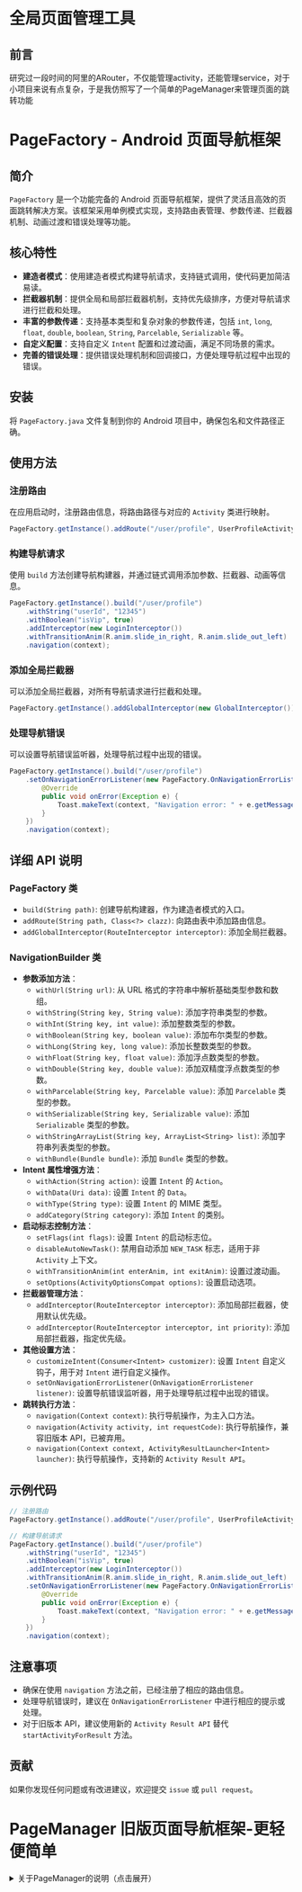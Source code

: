 # 全局页面管理工具

## 前言
研究过一段时间的阿里的ARouter，不仅能管理activity，还能管理service，对于小项目来说有点复杂，于是我仿照写了一个简单的PageManager来管理页面的跳转功能

# PageFactory - Android 页面导航框架

## 简介
`PageFactory` 是一个功能完备的 Android 页面导航框架，提供了灵活且高效的页面跳转解决方案。该框架采用单例模式实现，支持路由表管理、参数传递、拦截器机制、动画过渡和错误处理等功能。

## 核心特性
- **建造者模式**：使用建造者模式构建导航请求，支持链式调用，使代码更加简洁易读。
- **拦截器机制**：提供全局和局部拦截器机制，支持优先级排序，方便对导航请求进行拦截和处理。
- **丰富的参数传递**：支持基本类型和复杂对象的参数传递，包括 `int`, `long`, `float`, `double`, `boolean`, `String`, `Parcelable`, `Serializable` 等。
- **自定义配置**：支持自定义 `Intent` 配置和过渡动画，满足不同场景的需求。
- **完善的错误处理**：提供错误处理机制和回调接口，方便处理导航过程中出现的错误。

## 安装
将 `PageFactory.java` 文件复制到你的 Android 项目中，确保包名和文件路径正确。

## 使用方法

### 注册路由
在应用启动时，注册路由信息，将路由路径与对应的 `Activity` 类进行映射。
```java
PageFactory.getInstance().addRoute("/user/profile", UserProfileActivity.class);
```

### 构建导航请求
使用 `build` 方法创建导航构建器，并通过链式调用添加参数、拦截器、动画等信息。
```java
PageFactory.getInstance().build("/user/profile")
    .withString("userId", "12345")
    .withBoolean("isVip", true)
    .addInterceptor(new LoginInterceptor())
    .withTransitionAnim(R.anim.slide_in_right, R.anim.slide_out_left)
    .navigation(context);
```

### 添加全局拦截器
可以添加全局拦截器，对所有导航请求进行拦截和处理。
```java
PageFactory.getInstance().addGlobalInterceptor(new GlobalInterceptor());
```

### 处理导航错误
可以设置导航错误监听器，处理导航过程中出现的错误。
```java
PageFactory.getInstance().build("/user/profile")
    .setOnNavigationErrorListener(new PageFactory.OnNavigationErrorListener() {
        @Override
        public void onError(Exception e) {
            Toast.makeText(context, "Navigation error: " + e.getMessage(), Toast.LENGTH_SHORT).show();
        }
    })
    .navigation(context);
```

## 详细 API 说明

### PageFactory 类
- `build(String path)`: 创建导航构建器，作为建造者模式的入口。
- `addRoute(String path, Class<?> clazz)`: 向路由表中添加路由信息。
- `addGlobalInterceptor(RouteInterceptor interceptor)`: 添加全局拦截器。

### NavigationBuilder 类
- **参数添加方法**：
   - `withUrl(String url)`: 从 URL 格式的字符串中解析基础类型参数和数组。
   - `withString(String key, String value)`: 添加字符串类型的参数。
   - `withInt(String key, int value)`: 添加整数类型的参数。
   - `withBoolean(String key, boolean value)`: 添加布尔类型的参数。
   - `withLong(String key, long value)`: 添加长整数类型的参数。
   - `withFloat(String key, float value)`: 添加浮点数类型的参数。
   - `withDouble(String key, double value)`: 添加双精度浮点数类型的参数。
   - `withParcelable(String key, Parcelable value)`: 添加 `Parcelable` 类型的参数。
   - `withSerializable(String key, Serializable value)`: 添加 `Serializable` 类型的参数。
   - `withStringArrayList(String key, ArrayList<String> list)`: 添加字符串列表类型的参数。
   - `withBundle(Bundle bundle)`: 添加 `Bundle` 类型的参数。
- **Intent 属性增强方法**：
   - `withAction(String action)`: 设置 `Intent` 的 `Action`。
   - `withData(Uri data)`: 设置 `Intent` 的 `Data`。
   - `withType(String type)`: 设置 `Intent` 的 MIME 类型。
   - `addCategory(String category)`: 添加 `Intent` 的类别。
- **启动标志控制方法**：
   - `setFlags(int flags)`: 设置 `Intent` 的启动标志位。
   - `disableAutoNewTask()`: 禁用自动添加 `NEW_TASK` 标志，适用于非 `Activity` 上下文。
   - `withTransitionAnim(int enterAnim, int exitAnim)`: 设置过渡动画。
   - `setOptions(ActivityOptionsCompat options)`: 设置启动选项。
- **拦截器管理方法**：
   - `addInterceptor(RouteInterceptor interceptor)`: 添加局部拦截器，使用默认优先级。
   - `addInterceptor(RouteInterceptor interceptor, int priority)`: 添加局部拦截器，指定优先级。
- **其他设置方法**：
   - `customizeIntent(Consumer<Intent> customizer)`: 设置 `Intent` 自定义钩子，用于对 `Intent` 进行自定义操作。
   - `setOnNavigationErrorListener(OnNavigationErrorListener listener)`: 设置导航错误监听器，用于处理导航过程中出现的错误。
- **跳转执行方法**：
   - `navigation(Context context)`: 执行导航操作，为主入口方法。
   - `navigation(Activity activity, int requestCode)`: 执行导航操作，兼容旧版本 API，已被弃用。
   - `navigation(Context context, ActivityResultLauncher<Intent> launcher)`: 执行导航操作，支持新的 `Activity Result API`。

## 示例代码
```java
// 注册路由
PageFactory.getInstance().addRoute("/user/profile", UserProfileActivity.class);

// 构建导航请求
PageFactory.getInstance().build("/user/profile")
    .withString("userId", "12345")
    .withBoolean("isVip", true)
    .addInterceptor(new LoginInterceptor())
    .withTransitionAnim(R.anim.slide_in_right, R.anim.slide_out_left)
    .setOnNavigationErrorListener(new PageFactory.OnNavigationErrorListener() {
        @Override
        public void onError(Exception e) {
            Toast.makeText(context, "Navigation error: " + e.getMessage(), Toast.LENGTH_SHORT).show();
        }
    })
    .navigation(context);
```

## 注意事项
- 确保在使用 `navigation` 方法之前，已经注册了相应的路由信息。
- 处理导航错误时，建议在 `OnNavigationErrorListener` 中进行相应的提示或处理。
- 对于旧版本 API，建议使用新的 `Activity Result API` 替代 `startActivityForResult` 方法。

## 贡献
如果你发现任何问题或有改进建议，欢迎提交 `issue` 或 `pull request`。

# PageManager 旧版页面导航框架-更轻便简单

<details>
<summary>关于PageManager的说明（点击展开）</summary>

## 认识
ARouter固然复杂，不过很全面完整，只想偷懒做个简单的也就那么简陋了，需要一些新的功能就必须继续更新，否则就用不上

1. 这是所用到的常量控制，简单的处理一些问题：
   1. keepOnly : 保证启动的activity页面唯一，重复启动后关闭其他同样的activity，这里没有借用启动模式
   2. options : 已废弃，改用optionsCompat
   3. forbiddenRepeat : 禁止重复启动，“只要存在当前页面，且已显示则无法再次启动”，相当于是判断了是否快速点击导致的页面重复打卡，这里的交互应该交给点击事件处理
```java
public class PageManager {
    private final LinkedHashMap<String, Object> map = new LinkedHashMap<>();
    public Class<?> clazz;
    public String page;
    public int flags;
    @Deprecated
    public Bundle options;
    public ActivityOptionsCompat optionsCompat;
    private boolean forbiddenRepeat;
    private boolean keepOnly;
}
```

截止2025-1-6
后续更新文档，文档写着写着发现存在太多问题没考虑清楚了....

## 配置
继承PageManager，写一个子类，通过任何方式进行页面映射class和name的关系，例如：

```java
import pers.sweven.common.app.PageManager;

@Retention(RetentionPolicy.RUNTIME)
public @interface Router {
    String value();
    // 配置页面name
    // String LOGIN = "login/activity";
    // String MAIN = "main/activity";
}
```
如下继承实现子类
```kotlin
import pers.sweven.common.app.PageInit
import pers.sweven.common.app.PageManager as PManager

class PageManager private constructor() : PManager() {

    /**
     * @param page [Router]
     */
    fun build(@Router("") page: String?): Navigation {
        this.page = page
        clazz = map[page]
        return Navigation()
    }

    companion object {
        private val map = hashMapOf<String, Class<*>>()

        @JvmStatic
        fun initActivities(context: Context): List<Class<*>> {
            val packageManager: PackageManager = context.packageManager
            val packageInfo: PackageInfo = packageManager.getPackageInfo(
                context.packageName, PackageManager.GET_ACTIVITIES
            )


            val list = arrayListOf<Class<*>>()
            for (activity in packageInfo.activities) {
                val aClass = Class.forName(activity.name)
                // 这里需要在activity中配置Router
                aClass.getAnnotation(Router::class.java)?.apply {
                    map[value] = aClass
                }
                list.add(aClass)
            }
            return list
        }

        @JvmStatic
        fun getInstance(): PageManager {
            return PageManager()
        }
    }
}
```

## 使用
```kotlin
// 简单使用
PageManager.getInstance()
    .build(Router.MAIN)
    .withString("name","test")
    .withInt("age",18)
    .start(context)
```

## 结语
用法上简单，没有复杂的实现方法，适用于轻量使用，更复杂的，请查阅ARouter，
关于使用上的一些异常，发现了会及时修复

</details>
